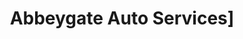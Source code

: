 ---
title: "Abbeygate Auto Services]"
url: /bury-st-edmunds/abbeygate-auto-services/
shop: car repair
---